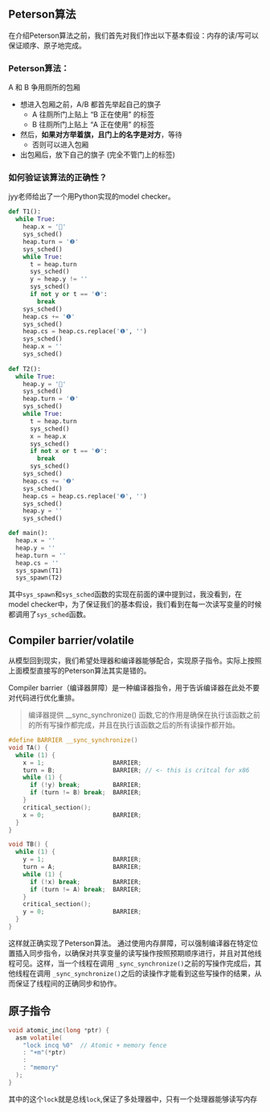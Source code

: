 ## Peterson算法

在介绍Peterson算法之前，我们首先对我们作出以下基本假设：内存的读/写可以保证顺序、原子地完成。

### Peterson算法：
A 和 B 争用厕所的包厢
- 想进入包厢之前，A/B 都首先举起自己的旗子
  * A 往厕所门上贴上 “B 正在使用” 的标签
  * B 往厕所门上贴上 “A 正在使用” 的标签
- 然后，**如果对方举着旗，且门上的名字是对方**，等待
  * 否则可以进入包厢
- 出包厢后，放下自己的旗子 (完全不管门上的标签)



### 如何验证该算法的正确性？
jyy老师给出了一个用Python实现的model checker。
```python
def T1():
  while True:
    heap.x = '🏴'
    sys_sched()
    heap.turn = '❷'
    sys_sched()
    while True:
      t = heap.turn
      sys_sched()
      y = heap.y != ''
      sys_sched()
      if not y or t == '❶':
        break
    sys_sched()
    heap.cs += '❶'
    sys_sched()
    heap.cs = heap.cs.replace('❶', '')
    sys_sched()
    heap.x = ''
    sys_sched()
 
def T2():
  while True:
    heap.y = '🏁'
    sys_sched()
    heap.turn = '❶'
    sys_sched()
    while True:
      t = heap.turn
      sys_sched()
      x = heap.x
      sys_sched()
      if not x or t == '❷':
        break
      sys_sched()
    sys_sched()
    heap.cs += '❷'
    sys_sched()
    heap.cs = heap.cs.replace('❷', '')
    sys_sched()
    heap.y = ''
    sys_sched()

def main():
  heap.x = ''
  heap.y = ''
  heap.turn = ''
  heap.cs = ''
  sys_spawn(T1)
  sys_spawn(T2)
```
其中`sys_spawn`和`sys_sched`函数的实现在前面的课中提到过，我没看到，在model checker中，为了保证我们的基本假设，我们看到在每一次读写变量的时候都调用了`sys_sched`函数。



## Compiler barrier/volatile

从模型回到现实，我们希望处理器和编译器能够配合，实现原子指令。实际上按照上面模型直接写的Peterson算法其实是错的。

Compiler barrier（编译器屏障）是一种编译器指令，用于告诉编译器在此处不要对代码进行优化重排。
>编译器提供 __sync_synchronize() 函数,它的作用是确保在执行该函数之前的所有写操作都完成，并且在执行该函数之后的所有读操作都开始。

```c
#define BARRIER __sync_synchronize()
void TA() {
  while (1) {
    x = 1;                   BARRIER;
    turn = B;                BARRIER; // <- this is critcal for x86
    while (1) {
      if (!y) break;         BARRIER;
      if (turn != B) break;  BARRIER;
    }
    critical_section();
    x = 0;                   BARRIER;
  }
}

void TB() {
  while (1) {
    y = 1;                   BARRIER;
    turn = A;                BARRIER;
    while (1) {
      if (!x) break;         BARRIER;
      if (turn != A) break;  BARRIER;
    }
    critical_section();
    y = 0;                   BARRIER;
  }
}
```
这样就正确实现了Peterson算法。
通过使用内存屏障，可以强制编译器在特定位置插入同步指令，以确保对共享变量的读写操作按照预期顺序进行，并且对其他线程可见。这样，当一个线程在调用 `_sync_synchronize()`之前的写操作完成后，其他线程在调用 `_sync_synchronize()`之后的读操作才能看到这些写操作的结果，从而保证了线程间的正确同步和协作。



## 原子指令

```c
void atomic_inc(long *ptr) {
  asm volatile(
    "lock incq %0"  // Atomic + memory fence
    : "+m"(*ptr)
    :
    : "memory"
  );
}
```
其中的这个`lock`就是总线`lock`,保证了多处理器中，只有一个处理器能够读写内存
